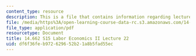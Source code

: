 ```yaml
---
content_type: resource
description: This is a file that contains information regarding lecture 22.
file: /media/https%3A/open-learning-course-data-rc.s3.amazonaws.com/14-662-labor-economics-ii-spring-2015/df6f36feb972629652b21a8b5fad55ec_MIT14_662S15_lecnotes22.pdf
file_type: application/pdf
resourcetype: Document
title: 14.662 S15 Labor Economics II Lecture 22
uid: df6f36fe-b972-6296-52b2-1a8b5fad55ec
---
```

